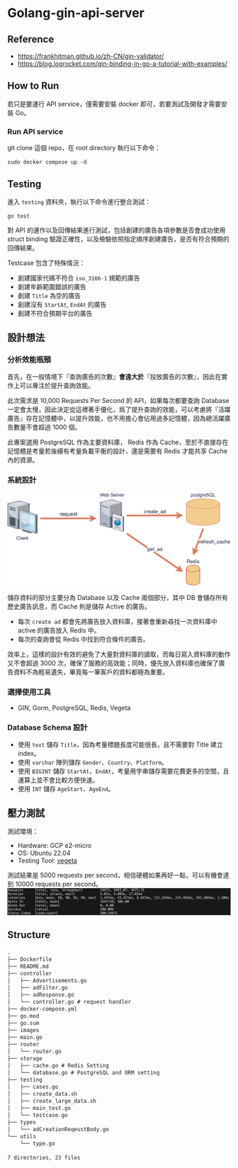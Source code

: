 # Golang-gin-api-server

## Reference 
- https://frankhitman.github.io/zh-CN/gin-validator/
- https://blog.logrocket.com/gin-binding-in-go-a-tutorial-with-examples/

## How to Run
若只是要運行 API service，僅需要安裝 docker 即可，若要測試及開發才需要安裝 Go。

### Run API service
git clone 這個 repo，在 root directory 執行以下命令：
```
sudo docker compose up -d
```

## Testing
進入 `testing` 資料夾，執行以下命令進行整合測試：
```
go test
```

對 API 的運作以及回傳結果進行測試，包括創建的廣告各項參數是否會成功使用 struct binding 驗證正確性，以及檢驗依照指定順序創建廣告，是否有符合預期的回傳結果。

Testcase 包含了特殊情況：
- 創建國家代碼不符合 `iso_3166-1` 規範的廣告
- 創建年齡範圍錯誤的廣告
- 創建 `Title` 為空的廣告
- 創建沒有 `StartAt`, `EndAt` 的廣告
- 創建不符合預期平台的廣告

## 設計想法
### 分析效能瓶頸
首先，在一般情境下『查詢廣告的次數』**會遠大於**『投放廣告的次數』，因此在實作上可以專注於提升查詢效能。

此次需求是 10,000 Requests Per Second 的 API，如果每次都要查詢 Database 一定會太慢，因此決定從這裡著手優化，爲了提升查詢的效能，可以考慮將『活躍廣告』存在記憶體中，以提升效能，也不用擔心會佔用過多記憶體，因為總活躍廣告數量不會超過 1000 個。

此專案選用 PostgreSQL 作為主要資料庫， Redis 作為 Cache，至於不直接存在記憶體是考量若後續有考量負載平衡的設計，還是需要有 Redis 才能共享 Cache 內的資源。

### 系統設計
![system](images/system.png)

儲存資料的部分主要分為 Database 以及 Cache 兩個部分，其中 DB 會儲存所有歷史廣告訊息，而 Cache 則是儲存 Active 的廣告。

- 每次 `create ad` 都會先將廣告放入資料庫，接著會重新尋找一次資料庫中 active 的廣告放入 Redis 中。
- 每次的查詢會從 Redis 中找到符合條件的廣告。

效率上，這樣的設計有效的避免了大量對資料庫的讀取，而每日寫入資料庫的動作又不會超過 3000 次，確保了服務的高效能；同時，優先放入資料庫也確保了廣告資料不為輕易遺失，畢竟每一筆客戶的資料都極為重要。

### 選擇使用工具
- GIN, Gorm, PostgreSQL, Redis, Vegeta

### Database Schema 設計
- 使用 `text` 儲存 `Title`，因為考量標題長度可能很長，且不需要對 Title 建立 index。
- 使用 `varchar` 陣列儲存 `Gender`、`Country`、`Platform`。
- 使用 `BIGINT` 儲存 `StartAt`、`EndAt`，考量用字串儲存需要花費更多的空間，且運算上並不會比較方便快速。
- 使用 `INT` 儲存 `AgeStart`、`AgeEnd`。

## 壓力測試
測試環境：
- Hardware: GCP e2-micro 
- OS: Ubuntu 22.04
- Testing Tool: [vegeta](https://github.com/tsenart/vegeta)

測試結果是 5000 requests per second，相信硬體如果再好一點，可以有機會達到 10000 requests per second。
![alt text](images/testing_5000rps.png)

## Structure
```
.
├── Dockerfile
├── README.md
├── controller
│   ├── Advertisements.go
│   ├── adFilter.go
│   ├── adResponse.go
│   └── controller.go # request handler
├── docker-compose.yml
├── go.mod
├── go.sum
├── images
├── main.go
├── router
│   └── router.go
├── storage
│   ├── cache.go # Redis Setting
│   └── database.go # PostgreSQL and ORM setting
├── testing
│   ├── cases.go
│   ├── create_data.sh
│   ├── create_large_data.sh
│   ├── main_test.go
│   └── testcase.go
├── types
│   └── adCreationReqeustBody.go
└── utils
    └── type.go

7 directories, 23 files
```